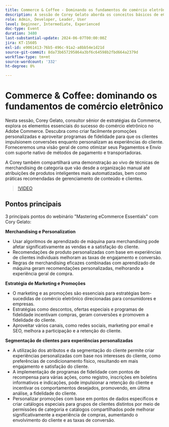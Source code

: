 ```yaml
---
title: Commerce & Coffee - Dominando os fundamentos de comércio eletrônico
description: A sessão de Corey Gelato aborda os conceitos básicos de eCommerce no Adobe Commerce, destacando estratégias para merchandising personalizado, programas de fidelidade, pagamentos e envio otimizados, e campanhas de marketing eficazes para impulsionar o engajamento, a retenção e as conversões do cliente.
role: Admin, Developer, Leader, User
level: Beginner, Intermediate, Experienced
doc-type: Event
duration: 3480
last-substantial-update: 2024-06-07T00:00:00Z
jira: KT-15605
exl-id: e9061413-76b5-496c-91a2-a8bb54e1d21d
source-git-commit: 8da73b657295864a3bf6c64598b2fbd664a2379d
workflow-type: tm+mt
source-wordcount: '332'
ht-degree: 0%

---
```


# Commerce &amp; Coffee: dominando os fundamentos de comércio eletrônico

Nesta sessão, Corey Gelato, consultor sênior de estratégias da Commerce, explora os elementos essenciais do sucesso do comércio eletrônico no Adobe Commerce. Descubra como criar facilmente promoções personalizadas e aproveitar programas de fidelidade para que os clientes impulsionem conversões enquanto personalizam as experiências do cliente. Forneceremos uma visão geral de como otimizar seus Pagamentos e Envio com suporte nativo de métodos de pagamento e transportadoras.

A Corey também compartilhará uma demonstração ao vivo de técnicas de merchandising de categoria que vão desde a organização manual até atribuições de produtos inteligentes mais automatizadas, bem como práticas recomendadas de gerenciamento de conteúdo e clientes.

>[!VIDEO](https://video.tv.adobe.com/v/3429437/?learn=on)

## Pontos principais

3 principais pontos do webinário &quot;Mastering eCommerce Essentials&quot; com Cory Gelato:

**Merchandising e Personalization**

* Usar algoritmos de aprendizado de máquina para merchandising pode afetar significativamente as vendas e a satisfação do cliente.
* Recomendações de produto personalizadas com base em experiências de clientes individuais melhoram as taxas de engajamento e conversão.
* Regras de merchandising eficazes combinadas com aprendizado de máquina geram recomendações personalizadas, melhorando a experiência geral de compra.

**Estratégia de Marketing e Promoções**

* O marketing e as promoções são essenciais para estratégias bem-sucedidas de comércio eletrônico direcionadas para consumidores e empresas.
* Estratégias como descontos, ofertas especiais e programas de fidelidade incentivam compras, geram conversões e promovem a fidelidade do cliente.
* Aproveitar vários canais, como redes sociais, marketing por email e SEO, melhora a participação e a retenção do cliente.

**Segmentação de clientes para experiências personalizadas**

* A utilização dos atributos e da segmentação do cliente permite criar experiências personalizadas com base nos interesses do cliente, como preferências de condicionamento físico, resultando em mais engajamento e satisfação do cliente.
* A implementação de programas de fidelidade com pontos de recompensa para várias ações, como registro, inscrições em boletins informativos e indicações, pode impulsionar a retenção do cliente e incentivar os comportamentos desejados, promovendo, em última análise, a fidelidade do cliente.
* Personalizar promoções com base em pontos de dados específicos e criar catálogos especiais para grupos de clientes distintos por meio de permissões de categoria e catálogos compartilhados pode melhorar significativamente a experiência de compras, aumentando o envolvimento do cliente e as taxas de conversão.